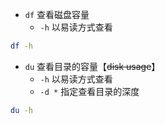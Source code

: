 - `df` 查看磁盘容量
	- `-h` 以易读方式查看

```bash
df -h
```

- `du` 查看目录的容量【~~disk usage~~】
	- `-h` 以易读方式查看
	- `-d *` 指定查看目录的深度

```bash
du -h
```

























